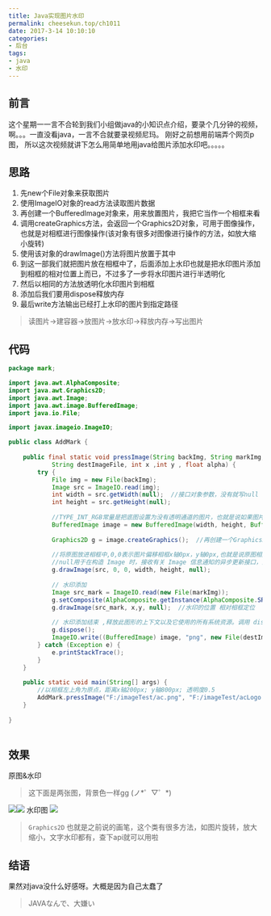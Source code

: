 ```yaml
---
title: Java实现图片水印
permalink: cheesekun.top/ch1011
date: 2017-3-14 10:10:10
categories:
- 后台
tags:
- java
- 水印 
---
```


## 前言
这个星期一一言不合轮到我们小组做java的小知识点介绍，要录个几分钟的视频，
啊。。。一直没看java，一言不合就要录视频尼玛。
刚好之前想用前端弄个网页p图，
所以这次视频就讲下怎么用简单地用java给图片添加水印吧。。。。。

## 思路
1. 先new个File对象来获取图片
2. 使用ImageIO对象的read方法读取图片数据
3. 再创建一个BufferedImage对象来，用来放置图片，我把它当作一个相框来看
4. 调用createGraphics方法，会返回一个Graphics2D对象，可用于图像操作，也就是对相框进行图像操作(该对象有很多对图像进行操作的方法，如放大缩小旋转)
5. 使用该对象的drawImage()方法将图片放置于其中
6. 到这一部我们就把图片放在相框中了，后面添加上水印也就是把水印图片添加到相框的相对位置上而已，不过多了一步将水印图片进行半透明化
7. 然后以相同的方法放透明化水印图片到相框
8. 添加后我们要用dispose释放内存
9. 最后write方法输出已经打上水印的图片到指定路径
> 读图片->建容器->放图片->放水印->释放内存->写出图片

## 代码
```java
package mark;

import java.awt.AlphaComposite;
import java.awt.Graphics2D;
import java.awt.Image;
import java.awt.image.BufferedImage;
import java.io.File;

import javax.imageio.ImageIO;

public class AddMark {  
   
    public final static void pressImage(String backImg, String markImg,  
            String destImageFile, int x ,int y , float alpha) {  
        try {  
            File img = new File(backImg);  
            Image src = ImageIO.read(img);  
            int width = src.getWidth(null);  //接口对象参数，没有就写null
            int height = src.getHeight(null);
            
            //TYPE_INT_RGB常量是把底图设置为没有透明通道的图片，也就是说如果图片是半透明图片的话，会被透明部分会被填充
            BufferedImage image = new BufferedImage(width, height, BufferedImage.TYPE_INT_RGB);  
            
            Graphics2D g = image.createGraphics();  //再创建一个Graphics2D对象，可以对图片图形或者颜色之类进行操作，相当于有一支画笔
            
            //将原图放进相框中,0,0表示图片偏移相框x轴0px，y轴0px,也就是说原图相对相框位置不改变
            //null用于在构造 Image 时，接收有关 Image 信息通知的异步更新接口，没有就写null
            g.drawImage(src, 0, 0, width, height, null);    
           
            // 水印添加
            Image src_mark = ImageIO.read(new File(markImg));
            g.setComposite(AlphaComposite.getInstance(AlphaComposite.SRC_ATOP, alpha));    //设置透明度
            g.drawImage(src_mark, x,y, null);  //水印的位置 相对相框定位
            
            // 水印添加结束 ,释放此图形的上下文以及它使用的所有系统资源。调用 dispose 之后，就不能再使用 Graphics 对象。
            g.dispose();  
            ImageIO.write((BufferedImage) image, "png", new File(destImageFile));    //将缓存的图片对象写入到指定位置
        } catch (Exception e) {  
            e.printStackTrace();  
        }  
    }  
    
    public static void main(String[] args) {  
    	//以相框左上角为原点，距离x轴200px; y轴800px; 透明度0.5
        AddMark.pressImage("F:/imageTest/ac.png", "F:/imageTest/acLogo.png", "F:/imageTest/ac111.png", 200, 800, 0.5f);
    }     
  
}  
  

```
## 效果
原图&水印
> 这下面是两张图，背景色一样gg (ノ*゜▽゜*)

![](http://oksbjk6b9.bkt.clouddn.com/ac.png)![](http://oksbjk6b9.bkt.clouddn.com/acLogo.png)
水印图
![](http://oksbjk6b9.bkt.clouddn.com/ac111.png)

>`Graphics2D` 也就是之前说的画笔，这个类有很多方法，如图片旋转，放大缩小，文字水印都有，查下api就可以用啦

## 结语
果然对java没什么好感呀。大概是因为自己太蠢了

> JAVAなんで、大嫌い
